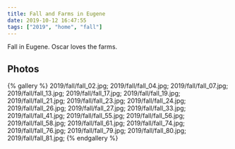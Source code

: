 ```yaml
---
title: Fall and Farms in Eugene
date: 2019-10-12 16:47:55
tags: ["2019", "home", "fall"]
---
```


Fall in Eugene. Oscar loves the farms.

## Photos

{% gallery %}
2019/fall/fall_02.jpg;
2019/fall/fall_04.jpg;
2019/fall/fall_07.jpg;
2019/fall/fall_13.jpg;
2019/fall/fall_17.jpg;
2019/fall/fall_19.jpg;
2019/fall/fall_21.jpg;
2019/fall/fall_23.jpg;
2019/fall/fall_24.jpg;
2019/fall/fall_26.jpg;
2019/fall/fall_27.jpg;
2019/fall/fall_33.jpg;
2019/fall/fall_41.jpg;
2019/fall/fall_55.jpg;
2019/fall/fall_56.jpg;
2019/fall/fall_58.jpg;
2019/fall/fall_61.jpg;
2019/fall/fall_74.jpg;
2019/fall/fall_76.jpg;
2019/fall/fall_79.jpg;
2019/fall/fall_80.jpg;
2019/fall/fall_81.jpg;
{% endgallery %}
